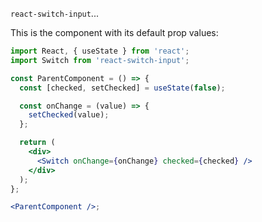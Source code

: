 `react-switch-input`...

This is the component with its default prop values:

```jsx
import React, { useState } from 'react';
import Switch from 'react-switch-input';

const ParentComponent = () => {
  const [checked, setChecked] = useState(false);

  const onChange = (value) => {
    setChecked(value);
  };

  return (
    <div>
      <Switch onChange={onChange} checked={checked} />
    </div>
  );
};

<ParentComponent />;
```
